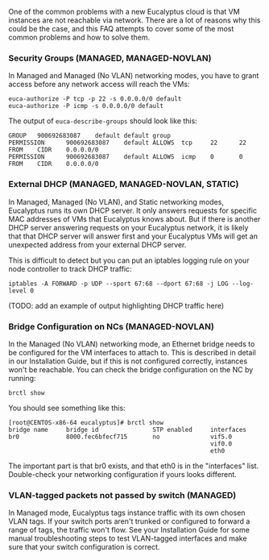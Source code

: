One of the common problems with a new Eucalyptus cloud is that VM instances are not reachable via network. There are a lot of reasons why this could be the case, and this FAQ attempts to cover some of the most common problems and how to solve them.

### Security Groups (MANAGED, MANAGED-NOVLAN)

In Managed and Managed (No VLAN) networking modes, you have to grant access before any network access will reach the VMs:

    euca-authorize -P tcp -p 22 -s 0.0.0.0/0 default
    euca-authorize -P icmp -s 0.0.0.0/0 default

The output of `euca-describe-groups` should look like this:

    GROUP   900692683087    default default group
    PERMISSION      900692683087    default ALLOWS  tcp     22      22      FROM    CIDR    0.0.0.0/0
    PERMISSION      900692683087    default ALLOWS  icmp    0       0       FROM    CIDR    0.0.0.0/0

### External DHCP (MANAGED, MANAGED-NOVLAN, STATIC)

In Managed, Managed (No VLAN), and Static networking modes, Eucalyptus runs its own DHCP server. It only answers requests for specific MAC addresses of VMs that Eucalyptus knows about. But if there is another DHCP server answering requests on your Eucalyptus network, it is likely that that DHCP server will answer first and your Eucalyptus VMs will get an unexpected address from your external DHCP server.

This is difficult to detect but you can put an iptables logging rule on your node controller to track DHCP traffic:

    iptables -A FORWARD -p UDP --sport 67:68 --dport 67:68 -j LOG --log-level 0

(TODO: add an example of output highlighting DHCP traffic here)

### Bridge Configuration on NCs (MANAGED-NOVLAN)

In the Managed (No VLAN) networking mode, an Ethernet bridge needs to be configured for the VM interfaces to attach to. This is described in detail in our Installation Guide, but if this is not configured correctly, instances won't be reachable. You can check the bridge configuration on the NC by running:

    brctl show

You should see something like this:

    [root@CENTOS-x86-64 eucalyptus]# brctl show
    bridge name     bridge id               STP enabled     interfaces
    br0             8000.fec6bfecf715       no              vif5.0
                                                            vif0.0
                                                            eth0

The important part is that br0 exists, and that eth0 is in the "interfaces" list. Double-check your networking configuration if yours looks different.

### VLAN-tagged packets not passed by switch (MANAGED)

In Managed mode, Eucalyptus tags instance traffic with its own chosen VLAN tags. If your switch ports aren't trunked or configured to forward a range of tags, the traffic won't flow. See your Installation Guide for some manual troubleshooting steps to test VLAN-tagged interfaces and make sure that your switch configuration is correct.